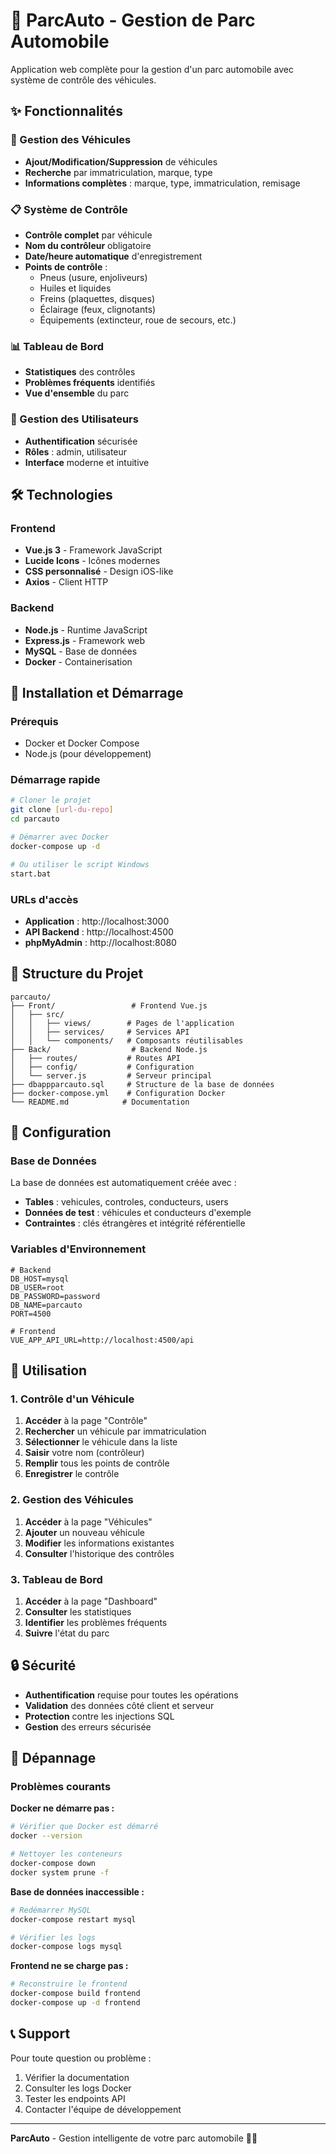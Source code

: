 # 🚗 ParcAuto - Gestion de Parc Automobile

Application web complète pour la gestion d'un parc automobile avec système de contrôle des véhicules.

## ✨ Fonctionnalités

### 🚗 Gestion des Véhicules
- **Ajout/Modification/Suppression** de véhicules
- **Recherche** par immatriculation, marque, type
- **Informations complètes** : marque, type, immatriculation, remisage

### 📋 Système de Contrôle
- **Contrôle complet** par véhicule
- **Nom du contrôleur** obligatoire
- **Date/heure automatique** d'enregistrement
- **Points de contrôle** :
  - Pneus (usure, enjoliveurs)
  - Huiles et liquides
  - Freins (plaquettes, disques)
  - Éclairage (feux, clignotants)
  - Équipements (extincteur, roue de secours, etc.)

### 📊 Tableau de Bord
- **Statistiques** des contrôles
- **Problèmes fréquents** identifiés
- **Vue d'ensemble** du parc

### 👥 Gestion des Utilisateurs
- **Authentification** sécurisée
- **Rôles** : admin, utilisateur
- **Interface** moderne et intuitive

## 🛠️ Technologies

### Frontend
- **Vue.js 3** - Framework JavaScript
- **Lucide Icons** - Icônes modernes
- **CSS personnalisé** - Design iOS-like
- **Axios** - Client HTTP

### Backend
- **Node.js** - Runtime JavaScript
- **Express.js** - Framework web
- **MySQL** - Base de données
- **Docker** - Containerisation

## 🚀 Installation et Démarrage

### Prérequis
- Docker et Docker Compose
- Node.js (pour développement)

### Démarrage rapide
```bash
# Cloner le projet
git clone [url-du-repo]
cd parcauto

# Démarrer avec Docker
docker-compose up -d

# Ou utiliser le script Windows
start.bat
```

### URLs d'accès
- **Application** : http://localhost:3000
- **API Backend** : http://localhost:4500
- **phpMyAdmin** : http://localhost:8080

## 📁 Structure du Projet

```
parcauto/
├── Front/                 # Frontend Vue.js
│   ├── src/
│   │   ├── views/        # Pages de l'application
│   │   ├── services/     # Services API
│   │   └── components/   # Composants réutilisables
├── Back/                  # Backend Node.js
│   ├── routes/           # Routes API
│   ├── config/           # Configuration
│   └── server.js         # Serveur principal
├── dbappparcauto.sql     # Structure de la base de données
├── docker-compose.yml    # Configuration Docker
└── README.md            # Documentation
```

## 🔧 Configuration

### Base de Données
La base de données est automatiquement créée avec :
- **Tables** : vehicules, controles, conducteurs, users
- **Données de test** : véhicules et conducteurs d'exemple
- **Contraintes** : clés étrangères et intégrité référentielle

### Variables d'Environnement
```env
# Backend
DB_HOST=mysql
DB_USER=root
DB_PASSWORD=password
DB_NAME=parcauto
PORT=4500

# Frontend
VUE_APP_API_URL=http://localhost:4500/api
```

## 📱 Utilisation

### 1. Contrôle d'un Véhicule
1. **Accéder** à la page "Contrôle"
2. **Rechercher** un véhicule par immatriculation
3. **Sélectionner** le véhicule dans la liste
4. **Saisir** votre nom (contrôleur)
5. **Remplir** tous les points de contrôle
6. **Enregistrer** le contrôle

### 2. Gestion des Véhicules
1. **Accéder** à la page "Véhicules"
2. **Ajouter** un nouveau véhicule
3. **Modifier** les informations existantes
4. **Consulter** l'historique des contrôles

### 3. Tableau de Bord
1. **Accéder** à la page "Dashboard"
2. **Consulter** les statistiques
3. **Identifier** les problèmes fréquents
4. **Suivre** l'état du parc

## 🔒 Sécurité

- **Authentification** requise pour toutes les opérations
- **Validation** des données côté client et serveur
- **Protection** contre les injections SQL
- **Gestion** des erreurs sécurisée

## 🐛 Dépannage

### Problèmes courants

**Docker ne démarre pas :**
```bash
# Vérifier que Docker est démarré
docker --version

# Nettoyer les conteneurs
docker-compose down
docker system prune -f
```

**Base de données inaccessible :**
```bash
# Redémarrer MySQL
docker-compose restart mysql

# Vérifier les logs
docker-compose logs mysql
```

**Frontend ne se charge pas :**
```bash
# Reconstruire le frontend
docker-compose build frontend
docker-compose up -d frontend
```

## 📞 Support

Pour toute question ou problème :
1. Vérifier la documentation
2. Consulter les logs Docker
3. Tester les endpoints API
4. Contacter l'équipe de développement

---

**ParcAuto** - Gestion intelligente de votre parc automobile 🚗✨ 